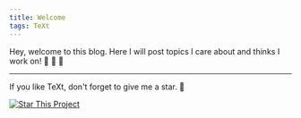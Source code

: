 ```yaml
---
title: Welcome
tags: TeXt
---
```


Hey, welcome to this blog. Here I will post topics I care about and thinks I work on! :ghost: :ghost: :ghost:

<!--more-->

---

If you like TeXt, don't forget to give me a star. :star2:

[![Star This Project](https://img.shields.io/github/stars/kitian616/jekyll-TeXt-theme.svg?label=Stars&style=social)](https://github.com/kitian616/jekyll-TeXt-theme/)
